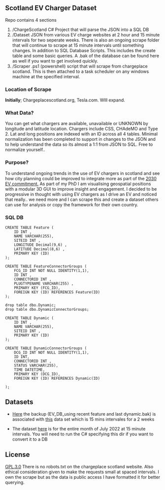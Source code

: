 ## Scotland EV Charger Dataset 
Repo contains 4 sections
1. /ChargeScotland C# Project that will parse the JSON into a SQL DB
2. /Dataset JSON from various EV charge websites at 2 hour and 15 minute intervals for two seperate weeks. There is also an ongoing scrape folder that will continue to scrape at 15 minute intervals until something changes. In addition to SQL Database Scripts. This includes the create table and some basic queries. A .bak of the database can be found here as well if you want to get involved quickly.
3. /Scraper .ps1 (powershell) script that will scrape from chargeplace scotland. This is then attached to a task scheduler on any windows machine at the specified interval. 


### Location of Scrape
**Initially**;
Chargeplacescotland.org, Tesla.com. WIll expand.

### What Data?
You can get what chargers are available, unavailable or UNKNOWN by longitude and latitude location. Chargers include CSS, CHAdeMO and Type 2. Lat and long positions are indexed with an ID across all 4 tables. Minimal normalization has been completed to support in changes to the JSON and to help understand the data so its almost a 1:1 from JSON to SQL. Free to normalize yourself..
### Purpose?
To understand ongoing trends in the use of EV chargers in scotland and see how city planning could be improved to integrate more as part of the [2030 EV commitment.](https://www.greencarguide.co.uk/features/scotland-and-electric-vehicles-whats-happening/#:~:text=The%20Scottish%20government%20has%20now,public%20electric%20vehicle%20charging%20network.) 
As part of my PhD I am visualising geospatial positions with a modular 3D GUI to improve insight and engagement. I decided to be progressive in thought with using EV chargers as I drive an EV and noticed that really.. we need more and I can scrape this and create a dataset others can use for analysis or copy the framework for their own country.

### SQL DB 
```
CREATE TABLE Feature (
	ID INT ,
    NAME VARCHAR(255),
    SITEID INT ,
    LONGITUDE Decimal(9,6) ,
    LATITUDE Decimal(8,6) ,
    PRIMARY KEY (ID)
);

CREATE TABLE FeatureConnectorGroups (
	FCG_ID INT NOT NULL IDENTITY(1,1),
    ID INT ,
    CONNECTORID INT ,
    PLUGTYPENAME VARCHAR(255) ,
    PRIMARY KEY (FCG_ID),
	FOREIGN KEY (ID) REFERENCES Feature(ID)
);

drop table dbo.Dynamic;
drop table dbo.DynamicConnectorGroups;

CREATE TABLE Dynamic (
    ID INT ,
	NAME VARCHAR(255),
    SITEID INT ,
    PRIMARY KEY (ID)
);

CREATE TABLE DynamicConnectorGroups (
	DCG_ID INT NOT NULL IDENTITY(1,1),
    ID INT,
    CONNECTORID INT ,
    STATUS VARCHAR(255),
    TIME DATETIME,
    PRIMARY KEY (DCG_ID),
	FOREIGN KEY (ID) REFERENCES Dynamic(ID)

);

```
## Datasets
- [Here](https://github.com/corriedotdev/ev-dataset/tree/main/Dataset/EV_DB%20Backups) the backup (EV_DB_using recent feature and last dynamic.bak) is associated with [this](https://github.com/corriedotdev/ev-dataset/tree/main/Dataset/Data/15_min_interval_1_week) data set which is 15 mins intervales for a 2 weeks

- The dataset [here](https://github.com/corriedotdev/ev-dataset/tree/main/Dataset/Data/15_min_ongoing) is for the entire month of July 2022 at 15 minute intervals. You will need to run the C# specifying this dir if you want to convert it to a DB 


## License 
[GPL.3.0](https://choosealicense.com/licenses/gpl-3.0/) There is no robots.txt on the chargeplace scotland website. Also ethical consideration given to make the requests small at spaced intervals. I own the scrape but as the data is public access I have formatted it for better querying.
